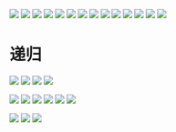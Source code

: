 ![](https://i.loli.net/2020/09/05/TgBRjNEDv36ZyhI.png)
![](https://i.loli.net/2020/09/05/Kh4avgsQ5IbzJXE.png)
![](https://i.loli.net/2020/09/05/KHEyTtsdSvopPMA.png)
![](https://i.loli.net/2020/09/05/myCKEeXt41BpQTZ.png)
![](https://i.loli.net/2020/09/05/AevfqD26lRaPxtV.png)
![](https://i.loli.net/2020/09/05/EaGn3pm1kCKcFsQ.png)
![](https://i.loli.net/2020/09/05/YWi5qI8XNDSVOKv.png)
![](https://i.loli.net/2020/09/05/t43ohvUTBVgCanM.png)
![](https://i.loli.net/2020/09/05/ugq6Y9Z7AkizJKx.png)
![](https://i.loli.net/2020/09/05/pzGx12WfiYjSAar.png)
![](https://i.loli.net/2020/09/05/OfrLqD4hYsdJu82.png)
![](https://i.loli.net/2020/09/05/sXpgmb4LTVAxrMR.png)
![](https://i.loli.net/2020/09/05/nHfsNc2dzxDvJqW.png)
![](https://i.loli.net/2020/09/05/soZBw6dxCe9uD5H.png)
# 递归
![](https://cdn.jsdelivr.net/gh/tyraelHqy/cloudimg@master/img/20200906200945.png)
![](https://cdn.jsdelivr.net/gh/tyraelHqy/cloudimg@master/img/20200906201529.png)
![](https://cdn.jsdelivr.net/gh/tyraelHqy/cloudimg@master/img/20200906201632.png)
![](https://cdn.jsdelivr.net/gh/tyraelHqy/cloudimg@master/img/20200906201732.png)

![](https://cdn.jsdelivr.net/gh/tyraelHqy/cloudimg@master/img/20200906203433.png)
![](https://cdn.jsdelivr.net/gh/tyraelHqy/cloudimg@master/img/20200906203502.png)
![](https://cdn.jsdelivr.net/gh/tyraelHqy/cloudimg@master/img/20200906203558.png)
![](https://cdn.jsdelivr.net/gh/tyraelHqy/cloudimg@master/img/20200906203932.png)
![](https://cdn.jsdelivr.net/gh/tyraelHqy/cloudimg@master/img/20200906211347.png)
![](https://cdn.jsdelivr.net/gh/tyraelHqy/cloudimg@master/img/20200906211712.png)

![](https://cdn.jsdelivr.net/gh/tyraelHqy/cloudimg@master/img/20200906211917.png)
![](https://cdn.jsdelivr.net/gh/tyraelHqy/cloudimg@master/img/20200906211949.png)
![](https://i.loli.net/2020/09/06/9h841PkQlSgsY3t.png)